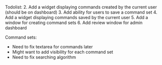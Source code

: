 Todolist:
2. Add a widget displaying commands created by the current user (should be on dashboard)
3. Add ability for users to save a command set
4. Add a widget displaying commands saved by the current user
5. Add a window for creating command sets
6. Add review window for admin dashboard

Command sets:
* Need to fix textarea for commands later
* Might want to add visibility for each command set
* Need to fix searching algorithm